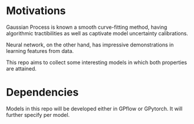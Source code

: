# Motivations

Gaussian Process is known a smooth curve-fitting method, having algorithmic tractibilities as well as captivate model uncertainty calibrations.

Neural network, on the other hand, has impressive demonstrations in learning features from data.

This repo aims to collect some interesting models in which both properties are attained.

# Dependencies

Models in this repo will be developed either in GPflow or GPytorch. It will further specify per model.